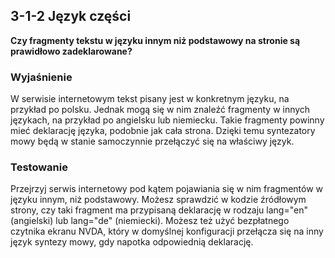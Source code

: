 ## 3-1-2 Język części
**Czy fragmenty tekstu w języku innym niż podstawowy na stronie są prawidłowo zadeklarowane?**

### Wyjaśnienie
W serwisie internetowym tekst pisany jest w konkretnym języku, na przykład po polsku. Jednak mogą się w nim znaleźć fragmenty w innych językach, na przykład po angielsku lub niemiecku. Takie fragmenty powinny mieć deklarację języka, podobnie jak cała strona. Dzięki temu syntezatory mowy będą w stanie samoczynnie przełączyć się na właściwy język.

### Testowanie
Przejrzyj serwis internetowy pod kątem pojawiania się w nim fragmentów w języku innym, niż podstawowy. Możesz sprawdzić w kodzie źródłowym strony, czy taki fragment ma przypisaną deklarację w rodzaju lang="en" (angielski) lub lang="de" (niemiecki). Możesz też użyć bezpłatnego czytnika ekranu NVDA, który w domyślnej konfiguracji przełącza się na inny język syntezy mowy, gdy napotka odpowiednią deklarację.

